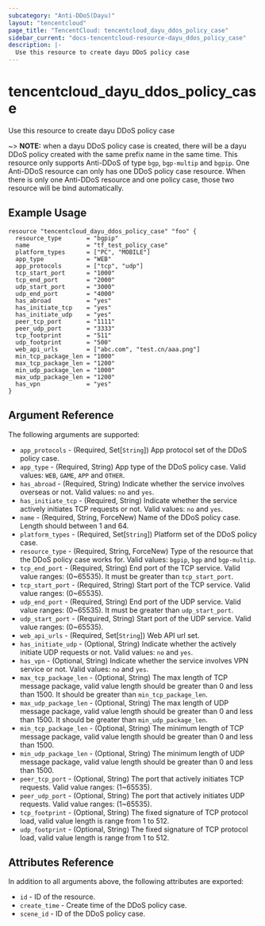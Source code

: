 ```yaml
---
subcategory: "Anti-DDoS(Dayu)"
layout: "tencentcloud"
page_title: "TencentCloud: tencentcloud_dayu_ddos_policy_case"
sidebar_current: "docs-tencentcloud-resource-dayu_ddos_policy_case"
description: |-
  Use this resource to create dayu DDoS policy case
---
```


# tencentcloud_dayu_ddos_policy_case

Use this resource to create dayu DDoS policy case

~> **NOTE:** when a dayu DDoS policy case is created, there will be a dayu DDoS policy created with the same prefix name in the same time. This resource only supports Anti-DDoS of type `bgp`, `bgp-multip` and `bgpip`. One Anti-DDoS resource can only has one DDoS policy case resource. When there is only one Anti-DDoS resource and one policy case, those two resource will be bind automatically.

## Example Usage

```hcl
resource "tencentcloud_dayu_ddos_policy_case" "foo" {
  resource_type       = "bgpip"
  name                = "tf_test_policy_case"
  platform_types      = ["PC", "MOBILE"]
  app_type            = "WEB"
  app_protocols       = ["tcp", "udp"]
  tcp_start_port      = "1000"
  tcp_end_port        = "2000"
  udp_start_port      = "3000"
  udp_end_port        = "4000"
  has_abroad          = "yes"
  has_initiate_tcp    = "yes"
  has_initiate_udp    = "yes"
  peer_tcp_port       = "1111"
  peer_udp_port       = "3333"
  tcp_footprint       = "511"
  udp_footprint       = "500"
  web_api_urls        = ["abc.com", "test.cn/aaa.png"]
  min_tcp_package_len = "1000"
  max_tcp_package_len = "1200"
  min_udp_package_len = "1000"
  max_udp_package_len = "1200"
  has_vpn             = "yes"
}
```

## Argument Reference

The following arguments are supported:

* `app_protocols` - (Required, Set[`String`]) App protocol set of the DDoS policy case.
* `app_type` - (Required, String) App type of the DDoS policy case. Valid values: `WEB`, `GAME`, `APP` and `OTHER`.
* `has_abroad` - (Required, String) Indicate whether the service involves overseas or not. Valid values: `no` and `yes`.
* `has_initiate_tcp` - (Required, String) Indicate whether the service actively initiates TCP requests or not. Valid values: `no` and `yes`.
* `name` - (Required, String, ForceNew) Name of the DDoS policy case. Length should between 1 and 64.
* `platform_types` - (Required, Set[`String`]) Platform set of the DDoS policy case.
* `resource_type` - (Required, String, ForceNew) Type of the resource that the DDoS policy case works for. Valid values: `bgpip`, `bgp` and `bgp-multip`.
* `tcp_end_port` - (Required, String) End port of the TCP service. Valid value ranges: (0~65535). It must be greater than `tcp_start_port`.
* `tcp_start_port` - (Required, String) Start port of the TCP service. Valid value ranges: (0~65535).
* `udp_end_port` - (Required, String) End port of the UDP service. Valid value ranges: (0~65535). It must be greater than `udp_start_port`.
* `udp_start_port` - (Required, String) Start port of the UDP service. Valid value ranges: (0~65535).
* `web_api_urls` - (Required, Set[`String`]) Web API url set.
* `has_initiate_udp` - (Optional, String) Indicate whether the actively initiate UDP requests or not. Valid values: `no` and `yes`.
* `has_vpn` - (Optional, String) Indicate whether the service involves VPN service or not. Valid values: `no` and `yes`.
* `max_tcp_package_len` - (Optional, String) The max length of TCP message package, valid value length should be greater than 0 and less than 1500. It should be greater than `min_tcp_package_len`.
* `max_udp_package_len` - (Optional, String) The max length of UDP message package, valid value length should be greater than 0 and less than 1500. It should be greater than `min_udp_package_len`.
* `min_tcp_package_len` - (Optional, String) The minimum length of TCP message package, valid value length should be greater than 0 and less than 1500.
* `min_udp_package_len` - (Optional, String) The minimum length of UDP message package, valid value length should be greater than 0 and less than 1500.
* `peer_tcp_port` - (Optional, String) The port that actively initiates TCP requests. Valid value ranges: (1~65535).
* `peer_udp_port` - (Optional, String) The port that actively initiates UDP requests. Valid value ranges: (1~65535).
* `tcp_footprint` - (Optional, String) The fixed signature of TCP protocol load, valid value length is range from 1 to 512.
* `udp_footprint` - (Optional, String) The fixed signature of TCP protocol load, valid value length is range from 1 to 512.

## Attributes Reference

In addition to all arguments above, the following attributes are exported:

* `id` - ID of the resource.
* `create_time` - Create time of the DDoS policy case.
* `scene_id` - ID of the DDoS policy case.


